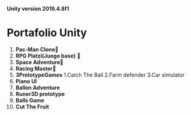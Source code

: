 **Unity version 2019.4.8f1**

# Portafolio Unity
1. **Pac-Man Clone**👻
2. **RPG Platzi(Juego base)** 🏡
3. **Space Adventure**🧶
4. **Racing Master**🚗
5. **3PrototypeGames**
	1.Catch The Ball
	2.Farm defender
	3.Car simulator
6. **Piano UI**
7. **Ballon Adventure**
8. **Runer3D prototype**
9. **Balls Game**
10. **Cut The Fruit**